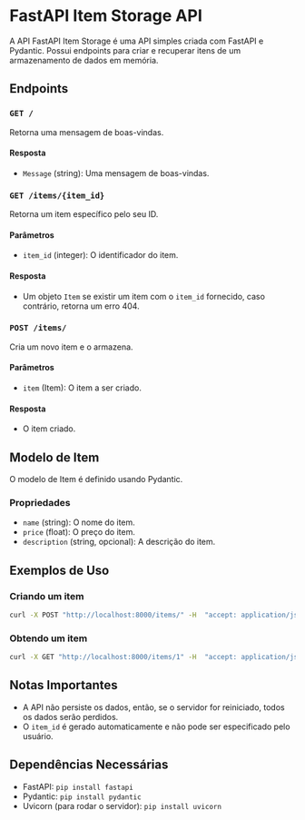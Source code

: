 # FastAPI Item Storage API

A API FastAPI Item Storage é uma API simples criada com FastAPI e Pydantic. Possui endpoints para criar e recuperar itens de um armazenamento de dados em memória.

## Endpoints

### `GET /`

Retorna uma mensagem de boas-vindas.

#### Resposta

- `Message` (string): Uma mensagem de boas-vindas.

### `GET /items/{item_id}`

Retorna um item específico pelo seu ID.

#### Parâmetros

- `item_id` (integer): O identificador do item.

#### Resposta

- Um objeto `Item` se existir um item com o `item_id` fornecido, caso contrário, retorna um erro 404.

### `POST /items/`

Cria um novo item e o armazena.

#### Parâmetros

- `item` (Item): O item a ser criado.

#### Resposta

- O item criado.

## Modelo de Item

O modelo de Item é definido usando Pydantic.

### Propriedades

- `name` (string): O nome do item.
- `price` (float): O preço do item.
- `description` (string, opcional): A descrição do item.

## Exemplos de Uso

### Criando um item

```bash
curl -X POST "http://localhost:8000/items/" -H  "accept: application/json" -H  "Content-Type: application/json" -d "{\"name\":\"item1\",\"price\":15.2,\"description\":\"This is item1\"}"
```

### Obtendo um item

```bash
curl -X GET "http://localhost:8000/items/1" -H  "accept: application/json"
```

## Notas Importantes

- A API não persiste os dados, então, se o servidor for reiniciado, todos os dados serão perdidos.
- O `item_id` é gerado automaticamente e não pode ser especificado pelo usuário.

## Dependências Necessárias

- FastAPI: `pip install fastapi`
- Pydantic: `pip install pydantic`
- Uvicorn (para rodar o servidor): `pip install uvicorn`
